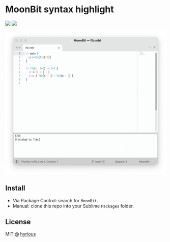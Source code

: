 # MoonBit syntax highlight

[![](https://img.shields.io/badge/license-MIT-brightgreen)](./LICENSE.txt)
[![](https://img.shields.io/badge/Sublime%20Text-4-ff9800)](https://www.sublimetext.com/blog/articles/sublime-text-4)

<p align="center">
  <picture>
    <source media="(prefers-color-scheme: dark)" srcset="./images/screenshot-dark.png">
    <source media="(prefers-color-scheme: light)" srcset="./images/screenshot-light.png">
    <img alt="screenshot" src="./images/screenshot-light.png">
  </picture>
</p>

## Install

- Via Package Control: search for `MoonBit`.
- Manual: clone this repo into your Sublime `Packages` folder.

## License

MIT @ [hyrious](https://github.com/hyrious)
